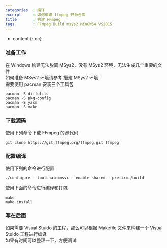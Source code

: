 ```yaml
---
categories  : 编译
excerpt     : 如何编译 ffmpeg 开源仓库   
title       : 构建 FFmpeg
tags        : FFmpeg Build msys2 MinGW64 VS2015
---
```


* content
{:toc}

### 准备工作
在 Windows 构建无法脱离 MSys2，没有 MSys2 环境，无法生成几个重要的文件  
如何准备 MSys2 环境请参考 搭建 MSys2 环境  
需要使用 pacman 安装三个工具包  

    pacman -S diffutils
    pacman -S pkg-config
    pacman -S yasm
    pacman -S make

### 下载源码
使用下列命令下载 FFmpeg 的源代码  

    git clone https://git.ffmpeg.org/ffmpeg.git ffmpeg
    
### 配置编译
使用下列的命令进行配置  

    ./configure --toolchain=msvc --enable-shared --prefix=./build
    
使用下面的命令进行编译和打包  

    make
    make install

### 写在后面
如果需要 Visual Stuido 的工程，那么可以根据 Makefile 文件来构建一个 Visual Stuido 工程进行编译  
如果有时间可以整理一下，方便调试